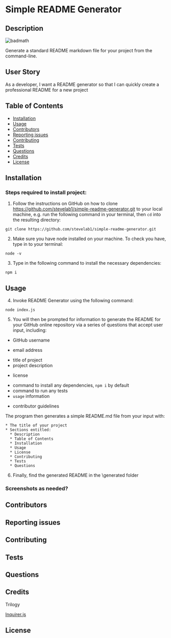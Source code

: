 # Simple README Generator

## Description

![badmath](https://img.shields.io/badge/JavaScript-100%25-%23)

Generate a standard README markdown file for your project from the command-line.

## User Story

As a developer, I want a README generator so that I can quickly create a professional README for a new project

## Table of Contents

- [Installation](#installation)
- [Usage](#usage)
- [Contributors](#contributors)
- [Reporting issues](#reporting-issues)
- [Contributing](#contributing)
- [Tests](#tests)
- [Questions](#questions)
- [Credits](#credits)
- [License](#license)

## Installation

### Steps required to install project:

1. Follow the instructions on GitHub on how to clone https://github.com/stevelab1/simple-readme-generator.git to your local machine, e.g. run the following command in your terminal, then `cd` into the resulting directory:

```
git clone https://github.com/stevelab1/simple-readme-generator.git
```

2. Make sure you have node installed on your machine. To check you have, type in to your terminal:

```
node -v
```

3. Type in the following command to install
   the necessary dependencies:

```
npm i
```

## Usage

<!-- ### Instructions and examples for use: -->

4. Invoke README Generator using the following command:

```
node index.js
```

5. You will then be prompted for information to generate the README for your GitHub online repository via a series of questions that accept user input, including:

- GitHub username
<!-- in future allow (or other online repository) -->
- email address 
<!-- in future include more options (contact information (if any) for contributor / user questions) -->
- title of project
- project description 
<!-- (if any) -->
- license 
<!-- (if any) -->
- command to install any dependencies, `npm i` by default
- command to run any tests
- `usage` information
<!-- tips or info for user -->
- contributor guidelines

The program then generates a simple README.md file from your input with:

    * The title of your project
    * Sections entitled:
      * Description
      * Table of Contents
      * Installation
      * Usage
      * License
      * Contributing
      * Tests
      * Questions

6. Finally, find the generated README in the \generated folder

### Screenshots as needed?

## Contributors

## Reporting issues

## Contributing

## Tests

## Questions

## Credits

Trilogy

<p><a href="https://www.npmjs.com/package/inquirer">Inquirer.js</a></p>

## License
